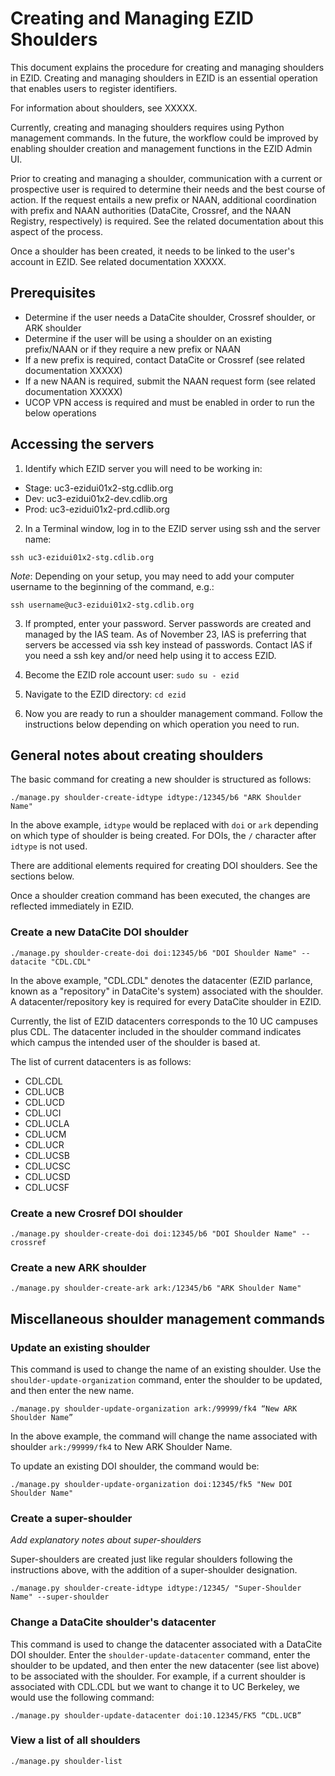 # Creating and Managing EZID Shoulders
This document explains the procedure for creating and managing shoulders in EZID. Creating and managing shoulders in EZID is an essential operation that enables users to register identifiers. 

For information about shoulders, see XXXXX. 

Currently, creating and managing shoulders requires using Python management commands. In the future, the workflow could be improved by enabling shoulder creation and management functions in the EZID Admin UI. 

Prior to creating and managing a shoulder, communication with a current or prospective user is required to determine their needs and the best course of action. If the request entails a new prefix or NAAN, additional coordination with prefix and NAAN authorities (DataCite, Crossref, and the NAAN Registry, respectively) is required. See the related documentation about this aspect of the process. 

Once a shoulder has been created, it needs to be linked to the user's account in EZID. See related documentation XXXXX. 

## Prerequisites
- Determine if the user needs a DataCite shoulder, Crossref shoulder, or ARK shoulder
- Determine if the user will be using a shoulder on an existing prefix/NAAN or if they require a new prefix or NAAN
- If a new prefix is required, contact DataCite or Crossref (see related documentation XXXXX)
- If a new NAAN is required, submit the NAAN request form (see related documentation XXXXX)
- UCOP VPN access is required and must be enabled in order to run the below operations

## Accessing the servers

1. Identify which EZID server you will need to be working in:
- Stage: uc3-ezidui01x2-stg.cdlib.org
- Dev: uc3-ezidui01x2-dev.cdlib.org
- Prod: uc3-ezidui01x2-prd.cdlib.org


2. In a Terminal window, log in to the EZID server using ssh and the server name:
   
`ssh uc3-ezidui01x2-stg.cdlib.org`

*Note*: Depending on your setup, you may need to add your computer username to the beginning of the command, e.g.: 

`ssh username@uc3-ezidui01x2-stg.cdlib.org`

3. If prompted, enter your password. Server passwords are created and managed by the IAS team. As of November 23, IAS is preferring that servers be accessed via ssh key instead of passwords. Contact IAS if you need a ssh key and/or need help using it to access EZID. 

5. Become the EZID role account user:
`sudo su - ezid`

7. Navigate to the EZID directory:
`cd ezid`

9. Now you are ready to run a shoulder management command. Follow the instructions below depending on which operation you need to run.

## General notes about creating shoulders
The basic command for creating a new shoulder is structured as follows:

`./manage.py shoulder-create-idtype idtype:/12345/b6 "ARK Shoulder Name"`

In the above example, `idtype` would be replaced with `doi` or `ark` depending on which type of shoulder is being created. For DOIs, the `/` character after `idtype` is not used.

There are additional elements required for creating DOI shoulders. See the sections below. 

Once a shoulder creation command has been executed, the changes are reflected immediately in EZID. 

### Create a new DataCite DOI shoulder

`./manage.py shoulder-create-doi doi:12345/b6 "DOI Shoulder Name" --datacite "CDL.CDL"`

In the above example, "CDL.CDL" denotes the datacenter (EZID parlance, known as a "repository" in DataCite's system) associated with the shoulder. A datacenter/repository key is required for every DataCite shoulder in EZID.

Currently, the list of EZID datacenters corresponds to the 10 UC campuses plus CDL. The datacenter included in the shoulder command indicates which campus the intended user of the shoulder is based at. 

The list of current datacenters is as follows:

- CDL.CDL
- CDL.UCB
- CDL.UCD
- CDL.UCI
- CDL.UCLA
- CDL.UCM
- CDL.UCR
- CDL.UCSB
- CDL.UCSC
- CDL.UCSD
- CDL.UCSF

### Create a new Crosref DOI shoulder

`./manage.py shoulder-create-doi doi:12345/b6 "DOI Shoulder Name" --crossref`

### Create a new ARK shoulder

`./manage.py shoulder-create-ark ark:/12345/b6 "ARK Shoulder Name"`

## Miscellaneous shoulder management commands

### Update an existing shoulder
This command is used to change the name of an existing shoulder. Use the `shoulder-update-organization` command, enter the shoulder to be updated, and then enter the new name. 

`./manage.py shoulder-update-organization ark:/99999/fk4 “New ARK Shoulder Name”`

In the above example, the command will change the name associated with shoulder `ark:/99999/fk4` to New ARK Shoulder Name.

To update an existing DOI shoulder, the command would be:

`./manage.py shoulder-update-organization doi:12345/fk5 "New DOI Shoulder Name"`

### Create a super-shoulder
*Add explanatory notes about super-shoulders*

Super-shoulders are created just like regular shoulders following the instructions above, with the addition of a super-shoulder designation. 

`./manage.py shoulder-create-idtype idtype:/12345/ "Super-Shoulder Name" --super-shoulder`

### Change a DataCite shoulder's datacenter
This command is used to change the datacenter associated with a DataCite DOI shoulder. Enter the `shoulder-update-datacenter` command, enter the shoulder to be updated, and then enter the new datacenter (see list above) to be associated with the shoulder. For example, if a current shoulder is associated with CDL.CDL but we want to change it to UC Berkeley, we would use the following command: 

`./manage.py shoulder-update-datacenter doi:10.12345/FK5 “CDL.UCB”`


### View a list of all shoulders

`./manage.py shoulder-list`
